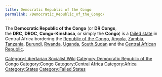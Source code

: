 ```yaml
---
title: Democratic Republic of the Congo
permalink: /Democratic_Republic_of_the_Congo/
---
```


The **Democratic Republic of the Congo** (or **DR Congo**,
the **DRC**, **DROC**, **Congo-Kinshasa**, or simply the **Congo**) is a
[failed state](Failed_State.md "wikilink") in Central Africa bordering the
[Republic of the Congo](Republic_of_the_Congo.md "wikilink"),
[Angola](Angola.md "wikilink"), [Zambia](Zambia.md "wikilink"),
[Tanzania](Tanzania.md "wikilink"), [Burundi](Burundi.md "wikilink"),
[Rwanda](Rwanda.md "wikilink"), [Uganda](Uganda.md "wikilink"), [South
Sudan](South_Sudan.md "wikilink") and the [Central African
Republic](Central_African_Republic.md "wikilink").

[Category:Libertarian Socialist
Wiki](Category:Libertarian_Socialist_Wiki.md "wikilink")
[Category:Democratic Republic of the
Congo](Category:Democratic_Republic_of_the_Congo.md "wikilink")
[Category:Congo](Category:Congo.md "wikilink") [Category:Central
Africa](Category:Central_Africa.md "wikilink")
[Category:Africa](Category:Africa.md "wikilink")
[Category:States](Category:States.md "wikilink") [Category:Failed
States](Category:Failed_States.md "wikilink")